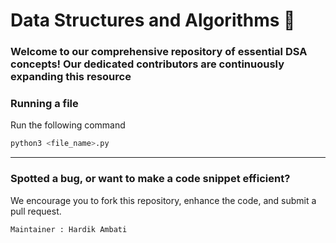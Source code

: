 # Data Structures and Algorithms 🐧

### Welcome to our comprehensive repository of essential DSA concepts! Our dedicated contributors are continuously expanding this resource



### Running a file
Run the following command
```bash
python3 <file_name>.py 
```

***

### Spotted a bug, or want to make a code snippet efficient?
We encourage you to fork this repository, enhance the code, and submit a pull request.

 
`Maintainer : Hardik Ambati`